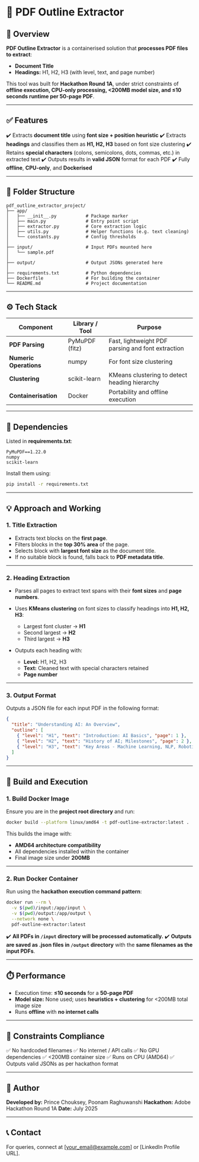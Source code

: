 # 📝 **PDF Outline Extractor**

## 🚀 **Overview**

**PDF Outline Extractor** is a containerised solution that **processes PDF files to extract**:

* **Document Title**
* **Headings:** H1, H2, H3 (with level, text, and page number)

This tool was built for **Hackathon Round 1A**, under strict constraints of **offline execution, CPU-only processing, <200MB model size, and ≤10 seconds runtime per 50-page PDF**.

---

## ✅ **Features**

✔️ Extracts **document title** using **font size + position heuristic**
✔️ Extracts **headings** and classifies them as **H1, H2, H3** based on font size clustering
✔️ Retains **special characters** (colons, semicolons, dots, commas, etc.) in extracted text
✔️ Outputs results in **valid JSON** format for each PDF
✔️ Fully **offline**, **CPU-only**, and **Dockerised**

---

## 📂 **Folder Structure**

```
pdf_outline_extractor_project/
├── app/
│   ├── __init__.py           # Package marker
│   ├── main.py               # Entry point script
│   ├── extractor.py          # Core extraction logic
│   ├── utils.py              # Helper functions (e.g. text cleaning)
│   └── constants.py          # Config thresholds
│
├── input/                    # Input PDFs mounted here
│   └── sample.pdf
│
├── output/                   # Output JSONs generated here
│
├── requirements.txt          # Python dependencies
├── Dockerfile                # For building the container
└── README.md                 # Project documentation
```

---

## ⚙️ **Tech Stack**

| **Component**          | **Library / Tool** | **Purpose**                                       |
| ---------------------- | ------------------ | ------------------------------------------------- |
| **PDF Parsing**        | PyMuPDF (fitz)     | Fast, lightweight PDF parsing and font extraction |
| **Numeric Operations** | numpy              | For font size clustering                          |
| **Clustering**         | scikit-learn       | KMeans clustering to detect heading hierarchy     |
| **Containerisation**   | Docker             | Portability and offline execution                 |

---

## 🔧 **Dependencies**

Listed in **requirements.txt**:

```
PyMuPDF==1.22.0
numpy
scikit-learn
```

Install them using:

```bash
pip install -r requirements.txt
```

---

## 💡 **Approach and Working**

### **1. Title Extraction**

* Extracts text blocks on the **first page**.
* Filters blocks in the **top 30% area** of the page.
* Selects block with **largest font size** as the document title.
* If no suitable block is found, falls back to **PDF metadata title**.

---

### **2. Heading Extraction**

* Parses all pages to extract text spans with their **font sizes** and **page numbers**.
* Uses **KMeans clustering** on font sizes to classify headings into **H1, H2, H3**:

  * Largest font cluster → **H1**
  * Second largest → **H2**
  * Third largest → **H3**
* Outputs each heading with:

  * **Level:** H1, H2, H3
  * **Text:** Cleaned text with special characters retained
  * **Page number**

---

### **3. Output Format**

Outputs a JSON file for each input PDF in the following format:

```json
{
  "title": "Understanding AI: An Overview",
  "outline": [
    { "level": "H1", "text": "Introduction: AI Basics", "page": 1 },
    { "level": "H2", "text": "History of AI; Milestones", "page": 2 },
    { "level": "H3", "text": "Key Areas - Machine Learning, NLP, Robotics", "page": 3 }
  ]
}
```

---

## 🐳 **Build and Execution**

### **1. Build Docker Image**

Ensure you are in the **project root directory** and run:

```bash
docker build --platform linux/amd64 -t pdf-outline-extractor:latest .
```

This builds the image with:

* **AMD64 architecture compatibility**
* All dependencies installed within the container
* Final image size under **200MB**

---

### **2. Run Docker Container**

Run using the **hackathon execution command pattern**:

```bash
docker run --rm \
  -v $(pwd)/input:/app/input \
  -v $(pwd)/output:/app/output \
  --network none \
  pdf-outline-extractor:latest
```

✔️ **All PDFs in `/input` directory will be processed automatically.**
✔️ **Outputs are saved as .json files in `/output` directory** with the **same filenames as the input PDFs**.

---

## ⏱️ **Performance**

* Execution time: **≤10 seconds** for a **50-page PDF**
* **Model size:** None used; uses **heuristics + clustering** for <200MB total image size
* Runs **offline** with **no internet calls**

---

## 🚫 **Constraints Compliance**

✅ No hardcoded filenames
✅ No internet / API calls
✅ No GPU dependencies
✅ <200MB container size
✅ Runs on CPU (AMD64)
✅ Outputs valid JSONs as per hackathon format

---

## 👤 **Author**

**Developed by:** Prince Chouksey, Poonam Raghuwanshi 
**Hackathon:** Adobe Hackathon Round 1A
**Date:** July 2025

---

## 📞 **Contact**

For queries, connect at \[[your\_email@example.com](mailto:your_email@example.com)] or \[LinkedIn Profile URL].

